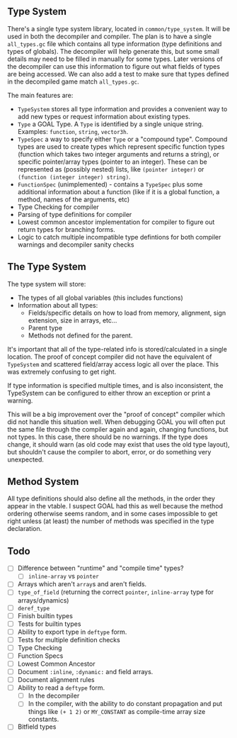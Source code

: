 Type System
--------------

There's a single type system library, located in `common/type_system`.  It will be used in both the decompiler and compiler. The plan is to have a single `all_types.gc` file which contains all type information (type definitions and types of globals). The decompiler will help generate this, but some small details may need to be filled in manually for some types.  Later versions of the decompiler can use this information to figure out what fields of types are being accessed.  We can also add a test to make sure that types defined in the decompiled game match `all_types.gc`. 
 
 The main features are:

- `TypeSystem` stores all type information and provides a convenient way to add new types or request information about existing types.
- `Type` a GOAL Type.  A `Type` is identified by a single unique string. Examples: `function`, `string`, `vector3h`.
- `TypeSpec` a way to specify either `Type` or a "compound type".  Compound types are used to create types which represent specific function types (function which takes two integer arguments and returns a string), or specific pointer/array types (pointer to an integer).  These can be represented as (possibly nested) lists, like `(pointer integer)` or `(function (integer integer) string)`.
- `FunctionSpec` (unimplemented) - contains a `TypeSpec` plus some additional information about a function (like if it is a global function, a method, names of the arguments, etc)
- Type Checking for compiler
- Parsing of type definitions for compiler
- Lowest common ancestor implementation for compiler to figure out return types for branching forms.
- Logic to catch multiple incompatible type defintions for both compiler warnings and decompiler sanity checks

The Type System
-------------------
The type system will store:
- The types of all global variables (this includes functions)
- Information about all types:
  - Fields/specific details on how to load from memory, alignment, sign extension, size in arrays, etc...
  - Parent type
  - Methods not defined for the parent.
  
It's important that all of the type-related info is stored/calculated in a single location. The proof of concept compiler did not have the equivalent of `TypeSystem` and scattered field/array access logic all over the place.  This was extremely confusing to get right.  

If type information is specified multiple times, and is also inconsistent, the TypeSystem can be configured to either throw an exception or print a warning.

This will be a big improvement over the "proof of concept" compiler which did not handle this situation well.  When debugging GOAL you will often put the same file through the compiler again and again, changing functions, but not types.  In this case, there should be no warnings. If the type does change, it should warn (as old code may exist that uses the old type layout), but shouldn't cause the compiler to abort, error, or do something very unexpected.


Method System
--------------
All type definitions should also define all the methods, in the order they appear in the vtable.  I suspect GOAL had this as well because the method ordering otherwise seems random, and in some cases impossible to get right unless (at least) the number of methods was specified in the type declaration.


Todo
---------
- [ ] Difference between "runtime" and "compile time" types?
    - [ ] `inline-array` vs `pointer`
- [ ] Arrays which aren't `array`s and aren't fields.
- [ ] `type_of_field` (returning the correct `pointer`, `inline-array` type for arrays/dynamics)
- [ ] `deref_type`
- [ ] Finish builtin types
- [ ] Tests for builtin types
- [ ] Ability to export type in `deftype` form.
- [ ] Tests for multiple definition checks
- [ ] Type Checking
- [ ] Function Specs
- [ ] Lowest Common Ancestor
- [ ] Document `:inline`, `:dynamic:` and field arrays.
- [ ] Document alignment rules
- [ ] Ability to read a `deftype` form.
  - [ ] In the decompiler
  - [ ] In the compiler, with the ability to do constant propagation and put things like `(+ 1 2)` or `MY_CONSTANT` as compile-time array size constants.
- [ ] Bitfield types